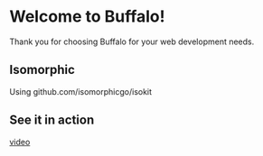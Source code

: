 # Welcome to Buffalo!

Thank you for choosing Buffalo for your web development needs.

## Isomorphic
Using github.com/isomorphicgo/isokit

## See it in action
[video](https://bketelsen.wistia.com/medias/m3g28tikkf)